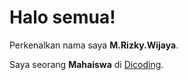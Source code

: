 # Halo semua! 

Perkenalkan nama saya **M.Rizky.Wijaya**.<br>

Saya seorang **Mahaiswa** di [Dicoding](https://www.dicoding.com/).<br>
